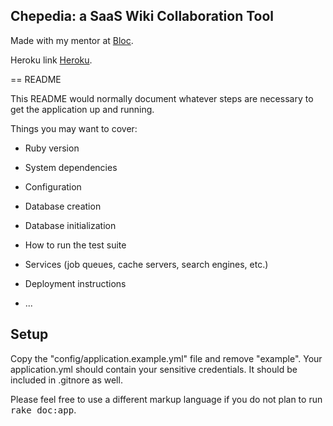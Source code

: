 ## Chepedia: a SaaS Wiki Collaboration Tool

Made with my mentor at [Bloc](http://bloc.io).

Heroku link [Heroku](http://chepedia.herokuapp.com).

== README

This README would normally document whatever steps are necessary to get the
application up and running.

Things you may want to cover:

* Ruby version

* System dependencies

* Configuration

* Database creation

* Database initialization

* How to run the test suite

* Services (job queues, cache servers, search engines, etc.)

* Deployment instructions

* ...

## Setup

Copy the "config/application.example.yml" file and remove "example". Your application.yml should contain your sensitive credentials. It should be included in .gitnore as well.

Please feel free to use a different markup language if you do not plan to run
<tt>rake doc:app</tt>.
